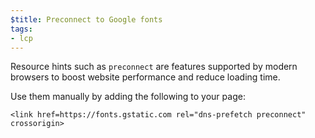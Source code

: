 ```yaml
---
$title: Preconnect to Google fonts
tags:
- lcp
---
```

Resource hints such as `preconnect` are features supported by modern browsers
to boost website performance and reduce loading time. 

Use them manually by adding the
following to your page:
```
<link href=https://fonts.gstatic.com rel="dns-prefetch preconnect" crossorigin>
```
